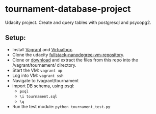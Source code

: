 # tournament-database-project
Udacity project.  Create and query tables with postgresql and psycopg2.

## Setup:
* Install [Vagrant](https://www.vagrantup.com/) and [Virtualbox](https://www.virtualbox.org/).
* Clone the udacity [fullstack-nanodegree-vm-repository](http://github.com/udacity/fullstack-nanodegree-vm).
* Clone or [download](https://github.com/cardvark/tournament-database-project/archive/master.zip) and extract the files from this repo into the /vagrant/tournament/ directory.
* Start the VM:  `vagrant up`
* Log into VM: `vagrant ssh`
* Navigate to /vagrant/tournament
* import DB schema, using psql:
  * `psql`
  * `\i tournament.sql`
  * `\q`
* Run the test module: `python tournament_test.py`
